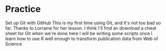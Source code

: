 # Practice
Set up Git with GitHub
This is my first time using Git, and it's not too bad so far. Thanks to Lorraine for her lesson.
I think I'll find an download a cheat sheet for Git when we're done here
I will be writing some scripts once I learn how to use R well enough to transform publication data from Web of Science